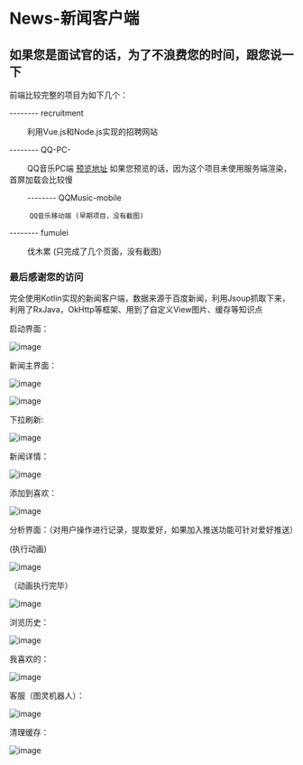 # News-新闻客户端

## 如果您是面试官的话，为了不浪费您的时间，跟您说一下

前端比较完整的项目为如下几个：

-------- recruitment 

          利用Vue.js和Node.js实现的招聘网站
         
-------- QQ-PC- 

         QQ音乐PC端 [预览地址](http://wokeyi.club:8080) 如果您预览的话，因为这个项目未使用服务端渲染，首屏加载会比较慢

        
-------- QQMusic-mobile 

         QQ音乐移动端 (早期项目，没有截图)
 
-------- fumulei 

         伐木累 (只完成了几个页面，没有截图)
         
### 最后感谢您的访问
 
完全使用Kotlin实现的新闻客户端，数据来源于百度新闻，利用Jsoup抓取下来，利用了RxJava，OkHttp等框架、用到了自定义View图片、缓存等知识点

启动界面：

![image](https://github.com/hzj444172954/News/blob/master/images/launcher.png)

新闻主界面：

![image](https://github.com/hzj444172954/News/blob/master/images/main.png)

![image](https://github.com/hzj444172954/News/blob/master/images/main1.png)

下拉刷新:

![image](https://github.com/hzj444172954/News/blob/master/images/touch_pull.png)

新闻详情：

![image](https://github.com/hzj444172954/News/blob/master/images/news_detail.png)

添加到喜欢：

![image](https://github.com/hzj444172954/News/blob/master/images/news_detail-1.png)

分析界面：（对用户操作进行记录，提取爱好，如果加入推送功能可针对爱好推送）

(执行动画)

![image](https://github.com/hzj444172954/News/blob/master/images/analysis.png)

（动画执行完毕）

![image](https://github.com/hzj444172954/News/blob/master/images/analysis-1.png)

浏览历史：

![image](https://github.com/hzj444172954/News/blob/master/images/history.png)

我喜欢的：

![image](https://github.com/hzj444172954/News/blob/master/images/i_like.png)

客服（图灵机器人）：

![image](https://github.com/hzj444172954/News/blob/master/images/customer_service.png)

清理缓存：

![image](https://github.com/hzj444172954/News/blob/master/images/cache.png)


